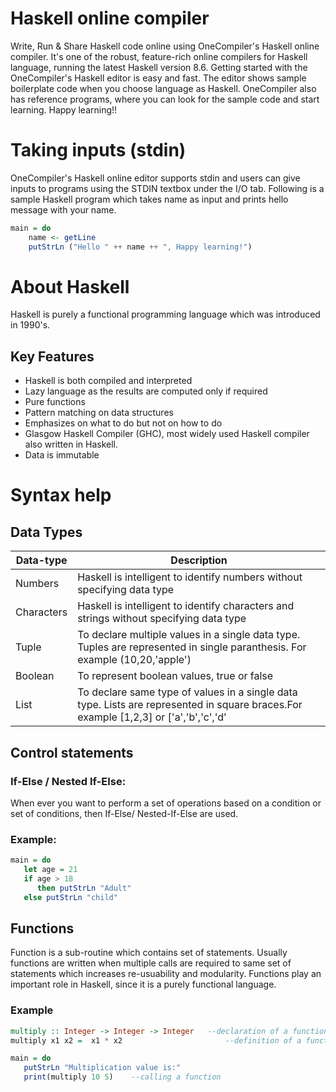 # Haskell online compiler
Write, Run & Share Haskell code online using OneCompiler's Haskell online compiler. It's one of the robust, feature-rich online compilers for Haskell language, running the latest Haskell version 8.6. Getting started with the OneCompiler's Haskell editor is easy and fast. The editor shows sample boilerplate code when you choose language as Haskell. OneCompiler also has reference programs, where you can look for the sample code and start learning. Happy learning!!

# Taking inputs (stdin)
OneCompiler's Haskell online editor supports stdin and users can give inputs to programs using the STDIN textbox under the I/O tab. Following is a sample Haskell program which takes name as input and prints hello message with your name.


```Haskell
main = do  
    name <- getLine  
    putStrLn ("Hello " ++ name ++ ", Happy learning!") 
```
# About Haskell

Haskell is purely a functional programming language which was introduced in 1990's. 

## Key Features

* Haskell is both compiled and interpreted
* Lazy language as the results are computed only if required
* Pure functions
* Pattern matching on data structures
* Emphasizes on what to do but not on how to do
* Glasgow Haskell Compiler (GHC), most widely used Haskell compiler also written in Haskell.
* Data is immutable


# Syntax help
## Data Types

| Data-type | Description |
|----|----|
|Numbers| Haskell is intelligent to identify numbers without specifying data type|
|Characters| Haskell is intelligent to identify characters and strings without specifying data type|
|Tuple|To declare multiple values in a single data type. Tuples are represented in single paranthesis. For example (10,20,'apple')|
|Boolean|To represent boolean values, true or false|
|List|To declare same type of values in a single data type. Lists are represented in square braces.For example [1,2,3] or ['a','b','c','d'|


## Control statements

###  If-Else / Nested If-Else:
When ever you want to perform a set of operations based on a condition or set of conditions, then If-Else/ Nested-If-Else are used.

### Example:

```haskell
main = do   
   let age = 21 
   if age > 18 
      then putStrLn "Adult" 
   else putStrLn "child"
```


## Functions

Function is a sub-routine which contains set of statements. Usually functions are written when multiple calls are required to same set of statements which increases re-usuability and modularity. Functions play an important role in Haskell, since it is a purely functional language.


### Example
```haskell
multiply :: Integer -> Integer -> Integer   --declaration of a function 
multiply x1 x2 =  x1 * x2                       --definition of a function

main = do 
   putStrLn "Multiplication value is:"  
   print(multiply 10 5)    --calling a function
```
